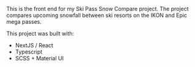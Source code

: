 This is the front end for my Ski Pass Snow Compare project. The project compares upcoming snowfall between ski resorts on the IKON and Epic mega passes.

This project was built with:

- NextJS / React
- Typescript
- SCSS + Material UI
